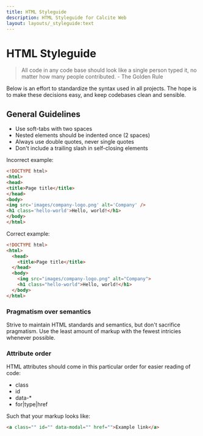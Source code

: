 ```yaml
---
title: HTML Styleguide
description: HTML Styleguide for Calcite Web
layout: layouts/_styleguide:text
---
```


# HTML Styleguide

>All code in any code base should look like a single person typed it, no matter how many people contributed. - The Golden Rule

Below is an effort to standardize the syntax used in all projects. The hope is to make these decisions easy, and keep codebases clean and sensible.

## General Guidelines

- Use soft-tabs with two spaces
- Nested elements should be indented once (2 spaces)
- Always use double quotes, never single quotes
- Don't include a trailing slash in self-closing elements

Incorrect example:

```html
<!DOCTYPE html>
<html>
<head>
<title>Page title</title>
</head>
<body>
<img src='images/company-logo.png' alt='Company' />
<h1 class='hello-world'>Hello, world!</h1>
</body>
</html>
```

Correct example:

```html
<!DOCTYPE html>
<html>
  <head>
    <title>Page title</title>
  </head>
  <body>
    <img src="images/company-logo.png" alt="Company">
    <h1 class="hello-world">Hello, world!</h1>
  </body>
</html>
```

### Pragmatism over semantics

Strive to maintain HTML standards and semantics, but don't sacrifice pragmatism. Use the least amount of markup with the fewest intricies whenever possible.

### Attribute order

HTML attributes should come in this particular order for easier reading of code:

- class
- id
- data-*
- for|type|href

Such that your markup looks like:

```html
<a class="" id="" data-modal="" href="">Example link</a>
```
